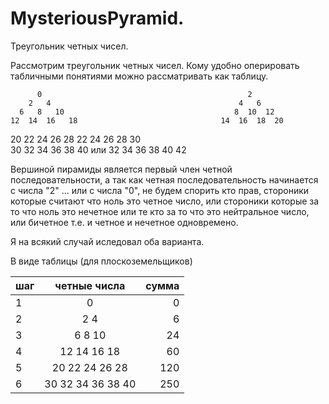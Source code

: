 # MysteriousPyramid.
Треугольник четных чисел.


  Рассмотрим треугольник четных чисел. Кому удобно оперировать табличными понятиями можно рассматривать как таблицу.
  
          0                                              2
        2   4                                          4   6
      6   8   10                                      8  10  12
    12  14  16   18                                14  16  18  20
  20  22  24  26   28                            22  24  26  28  30    
30  32  34  36  38  40           или           32  34  36  38  40  42
                                                    

Вершиной пирамиды является первый член четной последовательности, 
а так как четная последовательность начинается с числа "2" ... или с числа "0", 
не будем спорить кто прав, стороники которые считают что ноль это четное число,
или стороники которые за то что ноль это нечетное или те кто за то что это нейтральное число, 
или бичетное т.е. и четное и нечетное одновремено.
  
  Я на всякий случай иследовал оба варианта.
  
  В виде таблицы (для плоскоземельщиков)
  
  | шаг | четные числа             | сумма  |
  |-----|:------------------------:|-------:|
  |  1  | 0                        |    0   |
  |  2  | 2   4                    |    6   |
  |  3  | 6   8   10               |   24   |
  |  4  | 12  14  16  18           |   60   |
  |  5  | 20  22  24  26  28       |  120   |
  |  6  | 30  32  34  36  38  40   |  250   |
  
 
 
  
